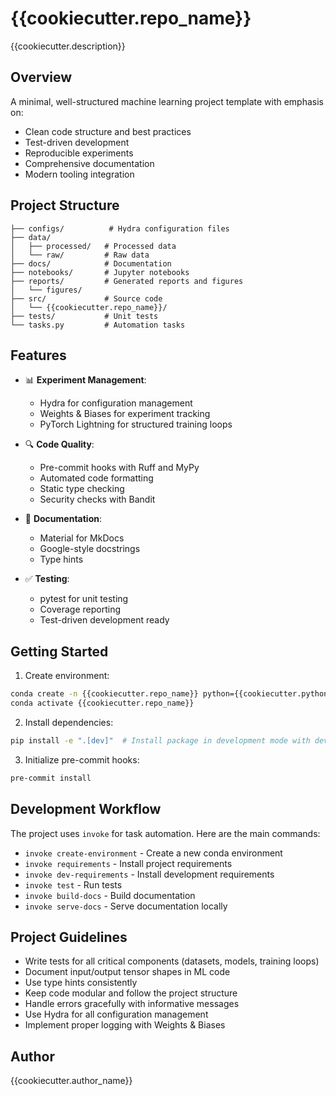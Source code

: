 # {{cookiecutter.repo_name}}

{{cookiecutter.description}}

## Overview

A minimal, well-structured machine learning project template with emphasis on:
- Clean code structure and best practices
- Test-driven development
- Reproducible experiments
- Comprehensive documentation
- Modern tooling integration

## Project Structure

```
├── configs/          # Hydra configuration files
├── data/
│   ├── processed/   # Processed data
│   └── raw/         # Raw data
├── docs/            # Documentation
├── notebooks/       # Jupyter notebooks
├── reports/         # Generated reports and figures
│   └── figures/
├── src/             # Source code
│   └── {{cookiecutter.repo_name}}/
├── tests/           # Unit tests
└── tasks.py         # Automation tasks
```

## Features

- 📊 **Experiment Management**:
  - Hydra for configuration management
  - Weights & Biases for experiment tracking
  - PyTorch Lightning for structured training loops

- 🔍 **Code Quality**:
  - Pre-commit hooks with Ruff and MyPy
  - Automated code formatting
  - Static type checking
  - Security checks with Bandit

- 📝 **Documentation**:
  - Material for MkDocs
  - Google-style docstrings
  - Type hints

- ✅ **Testing**:
  - pytest for unit testing
  - Coverage reporting
  - Test-driven development ready

## Getting Started

1. Create environment:
```bash
conda create -n {{cookiecutter.repo_name}} python={{cookiecutter.python_version}}
conda activate {{cookiecutter.repo_name}}
```

2. Install dependencies:
```bash
pip install -e ".[dev]"  # Install package in development mode with dev dependencies
```

3. Initialize pre-commit hooks:
```bash
pre-commit install
```

## Development Workflow

The project uses `invoke` for task automation. Here are the main commands:

- `invoke create-environment` - Create a new conda environment
- `invoke requirements` - Install project requirements
- `invoke dev-requirements` - Install development requirements
- `invoke test` - Run tests
- `invoke build-docs` - Build documentation
- `invoke serve-docs` - Serve documentation locally

## Project Guidelines

- Write tests for all critical components (datasets, models, training loops)
- Document input/output tensor shapes in ML code
- Use type hints consistently
- Keep code modular and follow the project structure
- Handle errors gracefully with informative messages
- Use Hydra for all configuration management
- Implement proper logging with Weights & Biases

## Author

{{cookiecutter.author_name}}
